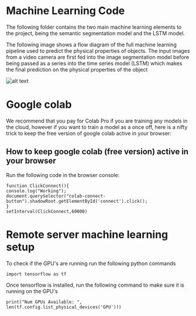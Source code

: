 # Machine Learning Code

The following folder contains the two main machine learning elements to the project, being the semantic segmentation model and the LSTM model.

The following image shows a flow diagram of the full machine learning pipeline used to predict the physical properties of objects. The input images from a video camera are first fed into the image segmentation model before being passed as a series into the time series model (LSTM) which makes the final prediction on the physical properties of the object

![alt text](https://i.imgur.com/kbv6Ovb.png)

# Google colab

We recommend that you pay for Colab Pro if you are training any models in the cloud, however if you want to train a model as a once off, here is a nifty trick to keep the free version of google colab active in your browser:

## How to keep google colab (free version) active in your browser

Run the following code in the browser console:

```
function ClickConnect(){
console.log("Working");
document.querySelector("colab-connect-button").shadowRoot.getElementById('connect').click();
}
setInterval(ClickConnect,60000) 
```

# Remote server machine learning setup
To check if the GPU's are running run the following python commands 

```
import tensorflow as tf
```
Once tensorflow is installed, run the following command to make sure it is running on the GPU's
```
print("Num GPUs Available: ", len(tf.config.list_physical_devices('GPU')))
```

